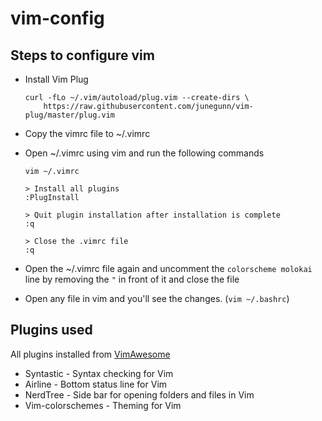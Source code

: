 # vim-config

## Steps to configure vim
* Install Vim Plug
  ```
  curl -fLo ~/.vim/autoload/plug.vim --create-dirs \
      https://raw.githubusercontent.com/junegunn/vim-plug/master/plug.vim
  ```

* Copy the vimrc file to ~/.vimrc

* Open ~/.vimrc using vim and run the following commands
  ```
  vim ~/.vimrc

  > Install all plugins
  :PlugInstall

  > Quit plugin installation after installation is complete
  :q

  > Close the .vimrc file
  :q
  ```

* Open the ~/.vimrc file again and uncomment the ```colorscheme molokai``` line
by removing the ```"``` in front of it and close the file

* Open any file in vim and you'll see the changes. (```vim ~/.bashrc```)

## Plugins used
All plugins installed from [VimAwesome](https://vimawesome.com/)
* Syntastic - Syntax checking for Vim
* Airline - Bottom status line for Vim
* NerdTree - Side bar for opening folders and files in Vim
* Vim-colorschemes - Theming for Vim
